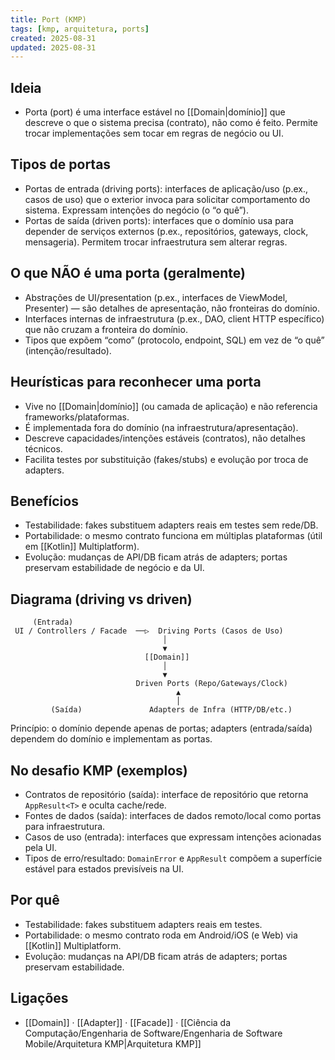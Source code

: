 ```yaml
---
title: Port (KMP)
tags: [kmp, arquitetura, ports]
created: 2025-08-31
updated: 2025-08-31
---
```


## Ideia
- Porta (port) é uma interface estável no [[Domain|domínio]] que descreve o que o sistema precisa (contrato), não como é feito. Permite trocar implementações sem tocar em regras de negócio ou UI.

## Tipos de portas
- Portas de entrada (driving ports): interfaces de aplicação/uso (p.ex., casos de uso) que o exterior invoca para solicitar comportamento do sistema. Expressam intenções do negócio (o “o quê”).
- Portas de saída (driven ports): interfaces que o domínio usa para depender de serviços externos (p.ex., repositórios, gateways, clock, mensageria). Permitem trocar infraestrutura sem alterar regras.

## O que NÃO é uma porta (geralmente)
- Abstrações de UI/presentation (p.ex., interfaces de ViewModel, Presenter) — são detalhes de apresentação, não fronteiras do domínio.
- Interfaces internas de infraestrutura (p.ex., DAO, client HTTP específico) que não cruzam a fronteira do domínio.
- Tipos que expõem “como” (protocolo, endpoint, SQL) em vez de “o quê” (intenção/resultado).

## Heurísticas para reconhecer uma porta
- Vive no [[Domain|domínio]] (ou camada de aplicação) e não referencia frameworks/plataformas.
- É implementada fora do domínio (na infraestrutura/apresentação).
- Descreve capacidades/intenções estáveis (contratos), não detalhes técnicos.
- Facilita testes por substituição (fakes/stubs) e evolução por troca de adapters.

## Benefícios
- Testabilidade: fakes substituem adapters reais em testes sem rede/DB.
- Portabilidade: o mesmo contrato funciona em múltiplas plataformas (útil em [[Kotlin]] Multiplatform).
- Evolução: mudanças de API/DB ficam atrás de adapters; portas preservam estabilidade de negócio e da UI.

## Diagrama (driving vs driven)
```
     (Entrada)
 UI / Controllers / Facade  ──▷  Driving Ports (Casos de Uso)
                                  │
                                  ▼
                              [[Domain]]
                                  │
                                  ▼
                            Driven Ports (Repo/Gateways/Clock)
                                     ▲
                                     │
         (Saída)               Adapters de Infra (HTTP/DB/etc.)
```
Princípio: o domínio depende apenas de portas; adapters (entrada/saída) dependem do domínio e implementam as portas.

## No desafio KMP (exemplos)
- Contratos de repositório (saída): interface de repositório que retorna `AppResult<T>` e oculta cache/rede.
- Fontes de dados (saída): interfaces de dados remoto/local como portas para infraestrutura.
- Casos de uso (entrada): interfaces que expressam intenções acionadas pela UI.
- Tipos de erro/resultado: `DomainError` e `AppResult` compõem a superfície estável para estados previsíveis na UI.

## Por quê
- Testabilidade: fakes substituem adapters reais em testes.
- Portabilidade: o mesmo contrato roda em Android/iOS (e Web) via [[Kotlin]] Multiplatform.
- Evolução: mudanças na API/DB ficam atrás de adapters; portas preservam estabilidade.

## Ligações
- [[Domain]] · [[Adapter]] · [[Facade]] · [[Ciência da Computação/Engenharia de Software/Engenharia de Software Mobile/Arquitetura KMP|Arquitetura KMP]]
